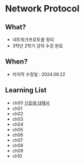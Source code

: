 # Network Protocol

## What? 
* 네트워크프로토콜 정리  
* 3학년 2학기 강의 수강 완료

## When?
* 마지막 수정일 : 2024.09.22

## Learning List
* ch00 [신호에 대해서]()
* ch01 []()
* ch02 []()
* ch03 []()
* ch04 []()
* ch05 []()
* ch06 []()
* ch07 []()
* ch08 []()
* ch09 []()
* ch10 []()
